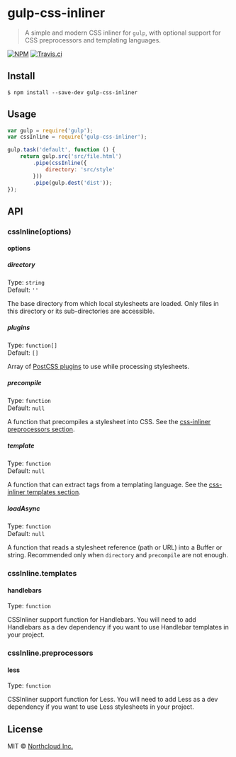 # gulp-css-inliner

> A simple and modern CSS inliner for `gulp`, with optional support for CSS preprocessors and templating languages.

[![NPM](https://img.shields.io/npm/v/gulp-css-inliner.svg?label=latest)](https://www.npmjs.com/package/gulp-css-inliner)
[![Travis.ci](https://travis-ci.org/speqit/gulp-css-inliner.svg?branch=master)](https://travis-ci.org/speqit/gulp-css-inliner)

## Install

```
$ npm install --save-dev gulp-css-inliner
```


## Usage

```js
var gulp = require('gulp');
var cssInline = require('gulp-css-inliner');

gulp.task('default', function () {
	return gulp.src('src/file.html')
		.pipe(cssInline({
			directory: 'src/style'
		}))
		.pipe(gulp.dest('dist'));
});
```


## API

### cssInline(options)

#### options

##### directory

Type: `string`  
Default: `''`

The base directory from which local stylesheets are loaded. Only files in this directory or its sub-directories are accessible.

##### plugins

Type: `function[]`  
Default: `[]`

Array of [PostCSS plugins](https://github.com/postcss/postcss#plugins) to use while processing stylesheets.

##### precompile

Type: `function`  
Default: `null`

A function that precompiles a stylesheet into CSS. See the
[css-inliner preprocessors section](https://www.npmjs.com/package/css-inliner#working-with-preprocessors-less-sass-stylus-etc).

##### template

Type: `function`  
Default: `null`

A function that can extract tags from a templating language. See the
[css-inliner templates section](https://www.npmjs.com/package/css-inliner#working-with-templates-handlebars-etc).

##### loadAsync

Type: `function`  
Default: `null`

A function that reads a stylesheet reference (path or URL) into a Buffer or string. Recommended only when `directory` and
`precompile` are not enough.

### cssInline.templates

#### handlebars

Type: `function`

CSSInliner support function for Handlebars. You will need to add Handlebars as a dev dependency if you want to use Handlebar
templates in your project.

### cssInline.preprocessors

#### less

Type: `function`

CSSInliner support function for Less. You will need to add Less as a dev dependency if you want to use Less stylesheets in your
project.

## License

MIT © [Northcloud Inc.](https://www.speqit.com)
